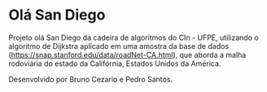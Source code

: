 # Olá San Diego

Projeto olá San Diego da cadeira de algoritmos do CIn - UFPE, utilizando o algoritmo de Dijkstra aplicado em uma amostra da base de dados 
(https://snap.stanford.edu/data/roadNet-CA.html), que aborda a malha rodoviária do estado da Califórnia, Estados Unidos da América.

Desenvolvido por Bruno Cezario e Pedro Santos.
